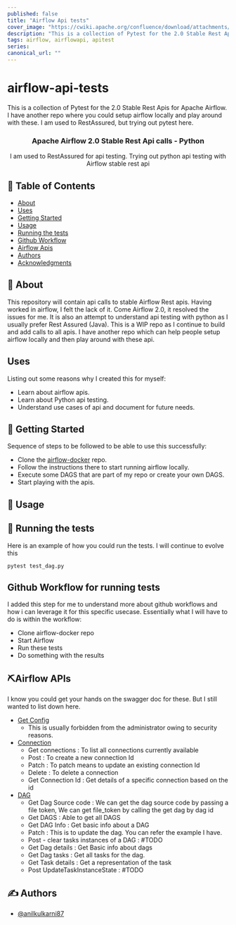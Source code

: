 ```yaml
---
published: false
title: "Airflow Api tests"
cover_image: "https://cwiki.apache.org/confluence/download/attachments/145723561/airflow_white_bg.png?api=v2"
description: "This is a collection of Pytest for the 2.0 Stable Rest Apis for Apache Airflow. I have another repo where you could setup airflow locally and play around with these. I am used to RestAssured, but trying out pytest here."
tags: airflow, airflowapi, apitest
series:
canonical_url: ""
---
```



# airflow-api-tests
This is a collection of Pytest for the 2.0 Stable Rest Apis for Apache Airflow. I have another repo where you could setup airflow locally and play around with these. I am used to RestAssured, but trying out pytest here.

<h3 align="center">Apache Airflow 2.0 Stable Rest Api calls - Python</h3>

<p align="center"> I am used to RestAssured for api testing. Trying out python api testing with Airflow stable rest api
    <br> 
</p>

## 📝 Table of Contents

- [About](#about)
- [Uses](#uses)  
- [Getting Started](#getting_started)
- [Usage](#usage)
- [Running the tests](#tests)
- [Github Workflow](#githubworkflow)
- [Airflow Apis](#airflow_api)
- [Authors](#authors)
- [Acknowledgments](#acknowledgement)

## 🧐 About <a name = "about"></a>
This repository will contain api calls to stable Airflow Rest apis. Having worked in airflow, I felt the lack of it. Come Airflow 2.0, it resolved the issues for me.
It is also an attempt to understand api testing with python as I usually prefer Rest Assured (Java).  This is a WIP repo as I continue to build and add calls to all apis. 
I have another repo which can help people setup airflow locally and then play around with these api.

## Uses <a name="uses"></a>
Listing out some reasons why I created this for myself:
- Learn about airflow apis.
- Learn about Python api testing.
- Understand use cases of api and document for future needs.

## 🏁 Getting Started <a name = "getting_started"></a>
Sequence of steps to be followed to be able to use this successfully:
- Clone the [airflow-docker](https://github.com/anilkulkarni87/airflow-docker) repo.
- Follow the instructions there to start running airflow locally.
- Execute some DAGS that are part of my repo or create your own DAGS.
- Start playing with the apis.

## 🎈 Usage <a name="usage"></a>

## 🔧 Running the tests <a name = "tests"></a>
Here is an example of how you could run the tests. I will continue to evolve this
```
pytest test_dag.py
```

## Github Workflow for running tests <a name="githubworkflow"></a>
  I added this step for me to understand more about github workflows and how i can leverage it for this specific usecase. Essentially what I will have to do is within the workflow:
- Clone airflow-docker repo
- Start Airflow
- Run these tests
- Do something with the results

## ⛏️Airflow APIs <a name = "airflow_api"></a>
I know you could get your hands on the swagger doc for these. But I still wanted to list down here.
- [Get Config](https://github.com/anilkulkarni87/airflow-api-tests/blob/main/tests/test_config.py)
    - This is usually forbidden from the administrator owing to security reasons.
- [Connection](https://github.com/anilkulkarni87/airflow-api-tests/blob/main/tests/test_connection.py)
  - Get connections : To list all connections currently available
  - Post : To create a new connection Id
  - Patch : To patch means to update an existing connection Id
  - Delete : To delete a connection
  - Get Connection Id : Get details of a specific connection based on the id
- [DAG](https://github.com/anilkulkarni87/airflow-api-tests/blob/main/tests/test_dag.py) 
  - Get Dag Source code : We can get the dag source code by passing a file token, We can get file_token by calling the get dag by dag id
  - Get DAGS : Able to get all DAGS
  - Get DAG Info : Get basic info about a DAG
  - Patch : This is to update the dag. You can refer the example I have.
  - Post - clear tasks instances of a DAG : #TODO
  - Get Dag details : Get Basic info about dags
  - Get Dag tasks : Get all tasks for the dag.
  - Get Task details : Get a representation of the task
  - Post UpdateTaskInstanceState : #TODO
  

## ✍️ Authors <a name = "authors"></a>

- [@anilkulkarni87](https://github.com/anilkulkarni87) 
